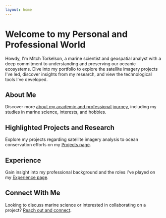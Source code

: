 ```yaml
---
layout: home
---
```


# Welcome to my Personal and Professional World

Howdy, I'm Mitch Torkelson, a marine scientist and geospatial analyst with a deep commitment to understanding and preserving our oceanic ecosystems. Dive into my portfolio to explore the satellite imagery projects I've led, discover insights from my research, and view the technological tools I've developed.

## About Me

Discover more [about my academic and professional journey](/mitchtorkportfolio/about), including my studies in marine science, interests, and hobbies.

## Highlighted Projects and Research

Explore my projects regarding satellite imagery analysis to ocean conservation efforts on my [Projects page](/mitchtorkportfolio/projects).

## Experience

Gain insight into my professional background and the roles I've played on my [Experience page](/mitchtorkportfolio/experience).


## Connect With Me

Looking to discuss marine science or interested in collaborating on a project? [Reach out and connect](mailto:mitchtorkelson@gmail.com).
